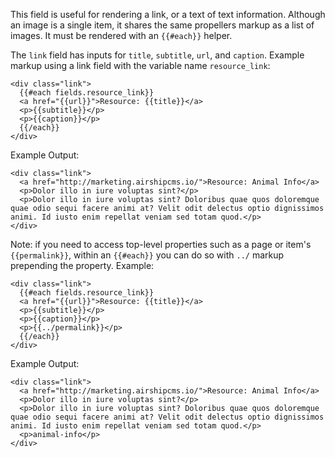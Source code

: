 This field is useful for rendering a link, or a text of text information. Although an image is a single item, it shares the same propellers markup as a list of images. It must be rendered with an `{{#each}}` helper. 

The `link` field has inputs for `title`, `subtitle`, `url`, and `caption`. Example markup using a link field with the variable name `resource_link`:
```
<div class="link">
  {{#each fields.resource_link}}
  <a href="{{url}}">Resource: {{title}}</a>
  <p>{{subtitle}}</p>
  <p>{{caption}}</p>
  {{/each}}
</div>
```

Example Output:
```
<div class="link">
  <a href="http://marketing.airshipcms.io/">Resource: Animal Info</a>
  <p>Dolor illo in iure voluptas sint?</p>
  <p>Dolor illo in iure voluptas sint? Doloribus quae quos doloremque quae odio sequi facere animi at? Velit odit delectus optio dignissimos animi. Id iusto enim repellat veniam sed totam quod.</p>
</div>
```

Note: if you need to access top-level properties such as a page or item's `{{permalink}}`, within an `{{#each}}` you can do so with `../` markup prepending the property. Example:
```
<div class="link">
  {{#each fields.resource_link}}
  <a href="{{url}}">Resource: {{title}}</a>
  <p>{{subtitle}}</p>
  <p>{{caption}}</p>
  <p>{{../permalink}}</p>
  {{/each}}
</div>
```

Example Output:
```
<div class="link">
  <a href="http://marketing.airshipcms.io/">Resource: Animal Info</a>
  <p>Dolor illo in iure voluptas sint?</p>
  <p>Dolor illo in iure voluptas sint? Doloribus quae quos doloremque quae odio sequi facere animi at? Velit odit delectus optio dignissimos animi. Id iusto enim repellat veniam sed totam quod.</p>
  <p>animal-info</p>
</div>
```
